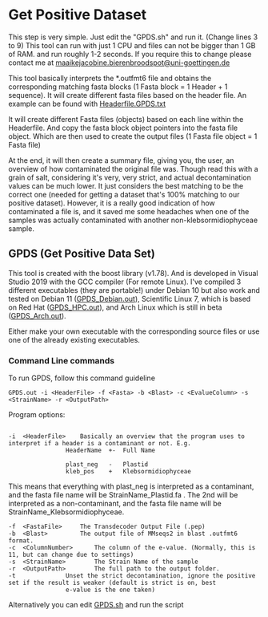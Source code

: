 # Get Positive Dataset
This step is very simple. Just edit the "GPDS.sh" and run it. (Change lines 3 to 9)
This tool can run with just 1 CPU and files can not be bigger than 1 GB of RAM. and run roughly 1-2 seconds.
If you require this to change please contact me at maaikejacobine.bierenbroodspot@uni-goettingen.de

This tool basically interprets the *.outfmt6 file and obtains the corresponding matching fasta blocks (1 Fasta block = 1 Header + 1 sequence).
It will create different fasta files based on the header file.
An example can be found with [Headerfile.GPDS.txt](https://github.com/mjbieren/Phylogenomics_klebsormidiophyceae/blob/main/Scripts/08_GetPositiveDataSet_GPDS/Headerfile_GPDS.txt)

It will create different Fasta files (objects) based on each line within the Headerfile. And copy the fasta block object pointers into the fasta file object. Which are then used to create the output files (1 Fasta file object = 1 Fasta file)

At the end, it will then create a summary file, giving you, the user, an overview of how contaminated the original file was.
Though read this with a grain of salt, considering it's very, very strict, and actual decontamination values can be much lower.
It just considers the best matching to be the correct one (needed for getting a dataset that's 100% matching to our positive dataset).
However, it is a really good indication of how contaminated a file is, and it saved me some headaches when one of the samples was actually contaminated with another non-klebsormidiophyceae sample.

## GPDS (Get Positive Data Set)
This tool is created with the boost library (v1.78). And is developed in Visual Studio 2019 with the GCC compiler (For remote Linux).  I've compiled 3 different executables (they are portable!) under Debian 10 but also work and tested on Debian 11 ([GPDS_Debian.out](https://github.com/mjbieren/Phylogenomics_klebsormidiophyceae/tree/main/Executables/GPDS)), Scientific Linux 7, which is based on Red Hat ([GPDS_HPC.out](https://github.com/mjbieren/Phylogenomics_klebsormidiophyceae/tree/main/Executables/GPDS)), and Arch Linux which is still in beta ([GPDS_Arch.out](https://github.com/mjbieren/Phylogenomics_klebsormidiophyceae/tree/main/Executables/GPDS)).

Either make your own executable with the corresponding source files or use one of the already existing executables.

### Command Line commands
To run GPDS, follow this command guideline
```
GPDS.out -i <HeaderFile> -f <Fasta> -b <Blast> -c <EvalueColumn> -s <StrainName> -r <OutputPath>
```

Program options:
```

-i	<HeaderFile>	Basically an overview that the program uses to interpret if a header is a contaminant or not. E.g.
				HeaderName	+-	Full Name
				
				plast_neg	-	Plastid
				kleb_pos	+	Klebsormidiophyceae
```					
This means that everything with plast_neg is interpreted as a contaminant, and the fasta file name will be StrainName_Plastid.fa . 
The 2nd will be interpreted as a non-contaminant, and the fasta file name will be StrainName_Klebsormidiophyceae.

```
-f	<FastaFile>		The Transdecoder Output File (.pep)
-b	<Blast>			The output file of MMseqs2 in blast .outfmt6 format.
-c	<ColumnNumber>		The column of the e-value. (Normally, this is 11, but can change due to settings)
-s	<StrainName>		The Strain Name of the sample
-r	<OutputPath>		The full path to the output folder.
-t				Unset the strict decontamination, ignore the positive set if the result is weaker (default is strict is on, best
				e-value is the one taken)
```
Alternatively you can edit [GPDS.sh](https://github.com/mjbieren/Phylogenomics_klebsormidiophyceae/blob/main/Scripts/08_GetPositiveDataSet_GPDS/GPDS.sh) and run the script

